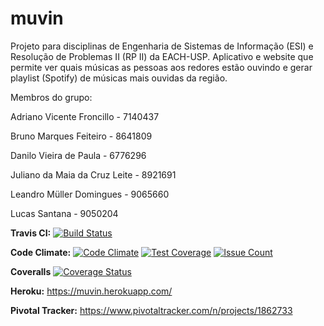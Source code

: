 # muvin
Projeto para disciplinas de Engenharia de Sistemas de Informação (ESI) e Resolução de Problemas II (RP II) da EACH-USP.
Aplicativo e website que permite ver quais músicas as pessoas aos redores estão ouvindo e gerar playlist (Spotify) de músicas  mais ouvidas da região.  

Membros do grupo:

Adriano Vicente Froncillo - 7140437

Bruno Marques Feiteiro - 8641809

Danilo Vieira de Paula - 6776296

Juliano da Maia da Cruz Leite - 8921691

Leandro Müller Domingues - 9065660

Lucas Santana - 9050204

**Travis CI:** 
[![Build Status](https://travis-ci.org/julianomcl/muvin.svg?branch=master)](https://travis-ci.org/julianomcl/muvin)

**Code Climate:**
[![Code Climate](https://codeclimate.com/github/julianomcl/muvin/badges/gpa.svg)](https://codeclimate.com/github/julianomcl/muvin) [![Test Coverage](https://codeclimate.com/github/julianomcl/muvin/badges/coverage.svg)](https://codeclimate.com/github/julianomcl/muvin/coverage) [![Issue Count](https://codeclimate.com/github/julianomcl/muvin/badges/issue_count.svg)](https://codeclimate.com/github/julianomcl/muvin)

**Coveralls**
[![Coverage Status](https://coveralls.io/repos/github/julianomcl/muvin/badge.svg?branch=master)](https://coveralls.io/github/julianomcl/muvin?branch=master)

**Heroku:** https://muvin.herokuapp.com/

**Pivotal Tracker:** https://www.pivotaltracker.com/n/projects/1862733
